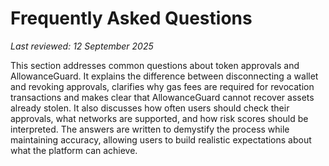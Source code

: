 # Frequently Asked Questions

*Last reviewed: 12 September 2025*

This section addresses common questions about token approvals and AllowanceGuard. It explains the difference between disconnecting a wallet and revoking approvals, clarifies why gas fees are required for revocation transactions and makes clear that AllowanceGuard cannot recover assets already stolen. It also discusses how often users should check their approvals, what networks are supported, and how risk scores should be interpreted. The answers are written to demystify the process while maintaining accuracy, allowing users to build realistic expectations about what the platform can achieve.
